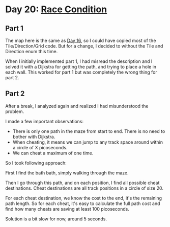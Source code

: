# Day 20: [Race Condition](https://adventofcode.com/2024/day/20)

## Part 1

The map here is the same as [Day 16](../day16/README.md), so I could have copied most of the Tile/Direction/Grid code. But for a change, I decided to without the Tile and Direction enum this time.

When I initially implemented part 1, I had misread the description and I solved it with a Dijkstra for getting the path, and trying to place a hole in each wall. This worked for part 1 but was completely the wrong thing for part 2.

## Part 2

After a break, I analyzed again and realized I had misunderstood the problem.

I made a few important observations:

- There is only one path in the maze from start to end. There is no need to bother with Dijkstra.
- When cheating, it means we can jump to any track space around within a circle of X picoseconds.
- We can cheat a maximum of one time.

So I took following approach:

First I find the bath bath, simply walking through the maze.

Then I go through this path, and on each position, I find all possible cheat destinations. Cheat destinations are all track positions in a circle of size 20.

For each cheat destination, we know the cost to the end, it's the remaining path length. So for each cheat, it's easy to calculate the full path cost and find how many cheats are saving at least 100 picoseconds.

Solution is a bit slow for now, around 5 seconds.